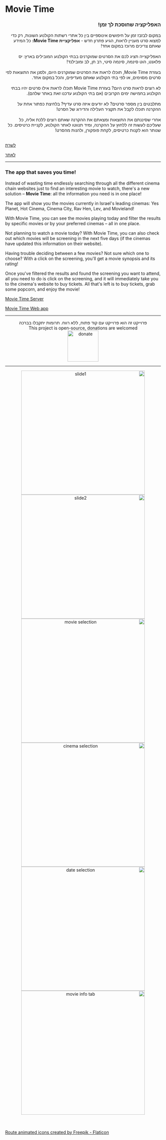 <meta name="google-site-verification" content="nLDDhM2Tr4rBx3SVG7OHEM8ZNOsAh1etEjq9rnwGrtE" />

# Movie Time

<h3 dir="rtl"> האפליקציה שחוסכת לך זמן! </h3>

<div dir="rtl"> 
במקום לבזבז זמן על חיפושים אינוספיים בין כל אתרי רשתות הקולנוע השונות, רק כדי למצוא סרט מעניין לראות, הגיע פתרון חדש - <b> אפליקציית Movie Time:</b> כל המידע שאתם צריכים מרוכז במקום אחד!
<br><br>
האפליקצייה תציג לכם את הסרטים שמוקרנים בבתי הקולנוע המובילים בארץ: יס פלאנט, הוט סינמה, סינמה סיטי, רב חן, לב ומובילנד!
<br><br>
בעזרת Movie Time, תוכלו לראות את הסרטים שמוקרנים היום, ולסנן את התוצאות לפי סרטים מסוימים, או לפי בתי הקולנוע שאתם מעדיפים, והכל במקום אחד.
<br><br>
לא רוצים לראות סרט היום? בעזרת Movie Time תוכלו לראות אילו סרטים יהיו בבתי הקולנוע בחמישה ימים הקרובים (אם בתי הקולנוע עדכנו זאת באתר שלהם).
<br><br>
מתלבטים בין מספר סרטים? לא יודעים איזה סרט עדיף? בלחיצת כפתור אחת על ההקרנה תוכלו לקבל את תקציר העלילה והדירוג של הסרט!
<br><br>
אחרי שסיננתם את התוצאות ומצאתם את ההקרנה שאתם רוצים ללכת אליה, כל שעליכם לעשות זה ללחוץ על ההקרנה, ומיד תנווטו לאתר הקולנוע, לקניית כרטיסים. כל שנותר הוא לקנות כרטיסים, לקחת פופקורן, ולהנות מהסרט!
</div>
<br>

[לשרת](https://github.com/tal-sitton/Movie-Time-Server)

[לאתר](https://github.com/tal-sitton/Movie-Time-Web)


---

### The app that saves you time!

Instead of wasting time endlessly searching through all the different cinema chain websites just to find an interesting movie to watch, there's a new solution – **Movie Time**: all the information you need is in one place!

The app will show you the movies currently in Israel's leading cinemas: Yes Planet, Hot Cinema, Cinema City, Rav Hen, Lev, and Movieland!

With Movie Time, you can see the movies playing today and filter the results by specific movies or by your preferred cinemas – all in one place.

Not planning to watch a movie today? With Movie Time, you can also check out which movies will be screening in the next five days (if the cinemas have updated this information on their website).

Having trouble deciding between a few movies? Not sure which one to choose? With a click on the screening, you'll get a movie synopsis and its rating!

Once you've filtered the results and found the screening you want to attend, all you need to do is click on the screening, and it will immediately take you to the cinema's website to buy tickets. All that's left is to buy tickets, grab some popcorn, and enjoy the movie!

[Movie Time Server](https://github.com/tal-sitton/Movie-Time-Server)

[Movie Time Web app](https://github.com/tal-sitton/Movie-Time-Web)

---
<div align="center">
  פרוייקט זה הוא פרוייקט עם קוד פתוח, ללא רווח. תרומות יתקבלו בברכה
  <br>
  This project is open-source, donations are welcomed
  <br>
  <a href = "https://www.paypal.com/donate/?hosted_button_id=QFJWKB7U7Y8VL" target="_blank">
    <img alt = "donate" src="https://i.imgur.com/pyqq4Ka.png.png" height="100">
  </a>
</div>

---
<div align="center" dir="rtl">
<img alt = "slide1" src="https://i.imgur.com/2w3VnoE.png" height="400"> <img alt = "slide2" src="https://i.imgur.com/J2fg15D.png" height="400"> <img alt = "movie selection" src="https://i.imgur.com/miVY0EX.png" height="400">
</div>
<div align="center" dir="rtl">
<img alt = "cinema selection" src="https://i.imgur.com/SklH740.png" height="400"> <img alt = "date selection" src="https://i.imgur.com/E6fsPau.png" height="400"> <img alt = "movie info tab" src="https://i.imgur.com/K0PqKqq.png" height="400">
</div>

<br><br>
<a href="https://www.flaticon.com/free-animated-icons/route" title="route animated icons">Route animated icons created by Freepik - Flaticon</a>
